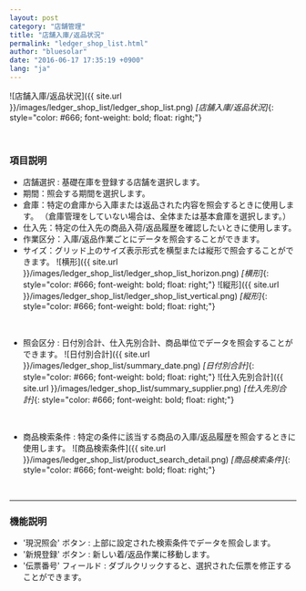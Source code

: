 ```yaml
---
layout: post
category: "店舗管理"
title: "店舗入庫/返品状況"
permalink: "ledger_shop_list.html"
author: "bluesolar"
date: "2016-06-17 17:35:19 +0900"
lang: "ja"
---
```

![店舗入庫/返品状況]({{ site.url }}/images/ledger_shop_list/ledger_shop_list.png)
*[店舗入庫/返品状況]*{: style="color: #666; font-weight: bold; float: right;"}

<br markdown="1">

### <i class="fa fa-tag" markdown="1"></i> 項目説明
* 店舗選択 : 基礎在庫を登録する店舗を選択します。
* 期間：照会する期間を選択します。
* 倉庫：特定の倉庫から入庫または返品された内容を照会するときに使用します。 （倉庫管理をしていない場合は、全体または基本倉庫を選択します。）
* 仕入先：特定の仕入先の商品入荷/返品履歴を確認したいときに使用します。
* 作業区分：入庫/返品作業ごとにデータを照会することができます。
* サイズ：グリッド上のサイズ表示形式を横型または縦形で照会することができます。
![横形]({{ site.url }}/images/ledger_shop_list/ledger_shop_list_horizon.png)
*[横形]*{: style="color: #666; font-weight: bold; float: right;"}
![縦形]({{ site.url }}/images/ledger_shop_list/ledger_shop_list_vertical.png)
*[縦形]*{: style="color: #666; font-weight: bold; float: right;"}

<br markdown="1">

* 照会区分 : 日付別合計、仕入先別合計、商品単位でデータを照会することができます。
![日付別合計]({{ site.url }}/images/ledger_shop_list/summary_date.png)
*[日付別合計]*{: style="color: #666; font-weight: bold; float: right;"}
![仕入先別合計]({{ site.url }}/images/ledger_shop_list/summary_supplier.png)
*[仕入先別合計]*{: style="color: #666; font-weight: bold; float: right;"}

<br markdown="1">

* 商品検索条件 : 特定の条件に該当する商品の入庫/返品履歴を照会するときに使用します。
![商品検索条件]({{ site.url }}/images/ledger_shop_list/product_search_detail.png)
*[商品検索条件]*{: style="color: #666; font-weight: bold; float: right;"}

<br markdown="1">

------------------------

### <i class="fa fa-tag" markdown="1"></i> 機能説明
* '現況照会' ボタン : 上部に設定された検索条件でデータを照会します。
* '新規登録' ボタン : 新しい着/返品作業に移動します。
* '伝票番号' フィールド : ダブルクリックすると、選択された伝票を修正することができます。
